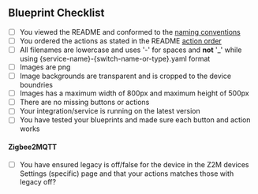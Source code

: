 ## Blueprint Checklist

<!--
  Put an `x` in the boxes that apply. Checkboxes should be marked without spaces eg. [x] and not [ x] or [x ] as the markdown won't render the checkboxes correctly if there are space within the brackets. Alternatively you can check the boxes through the UI after submitting the PR. If you're unsure about any of them, don't hesitate to ask.
-->

- [ ] You viewed the README and conformed to the [naming conventions](https://github.com/Sian-Lee-SA/Home-Assistant-Switch-Manager#title-naming-convention)
- [ ] You ordered the actions as stated in the README [action order](https://github.com/Sian-Lee-SA/Home-Assistant-Switch-Manager#order-convention)
- [ ] All filenames are lowercase and uses '-' for spaces and **not** '_' while using {service-name}-{switch-name-or-type}.yaml format
- [ ] Images are png
- [ ] Image backgrounds are transparent and is cropped to the device boundries
- [ ] Images has a maximum width of 800px and maximum height of 500px
- [ ] There are no missing buttons or actions
- [ ] Your integration/service is running on the latest version
- [ ] You have tested your blueprints and made sure each button and action works

#### Zigbee2MQTT

- [ ] You have ensured legacy is off/false for the device in the Z2M devices Settings (specific) page and that your actions matches those with legacy off?

<!--
  It is important to have the naming conventions and action ordering conformed while also ensuring all buttons and actions are supplied because any future changes will invalidate any blueprint for a user who uses your blueprint

  Thank you for contributing
-->